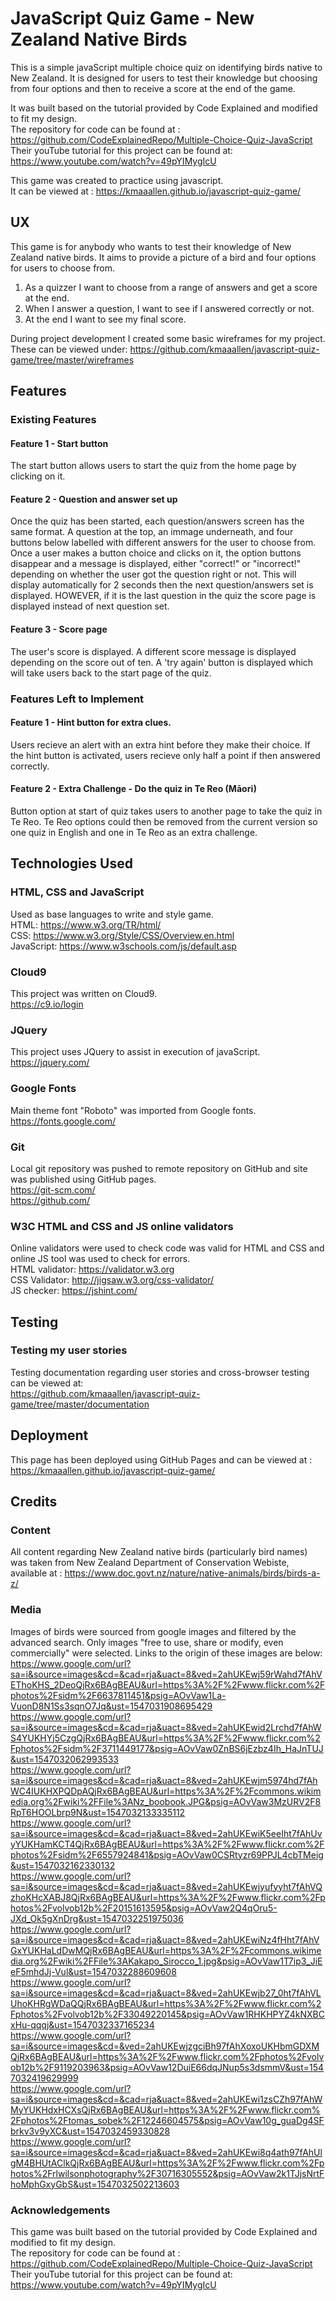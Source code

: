 # JavaScript Quiz Game - New Zealand Native Birds
This is a simple javaScript multiple choice quiz on identifying birds native to New Zealand.
It is designed for users to test their knowledge but choosing from four options and then to
receive a score at the end of the game.

It was built based on the tutorial provided by Code Explained and modified to fit my design.
<br> The repository for code can be found at : https://github.com/CodeExplainedRepo/Multiple-Choice-Quiz-JavaScript
<br> Their youTube tutorial  for this project can be found at: https://www.youtube.com/watch?v=49pYIMygIcU

This game was created to practice using javascript. 
<br> It can be viewed at : https://kmaaallen.github.io/javascript-quiz-game/


## UX
This game is for anybody who wants to test their knowledge of New Zealand native birds.
It aims to provide a picture of a bird and four options for users to choose from.

1) As a quizzer I want to choose from a range of answers and get a score at the end.
2) When I answer a question, I want to see if I answered correctly or not.
3) At the end I want to see my final score.

During project development I created some basic wireframes for my project. 
<br> These can be viewed under: https://github.com/kmaaallen/javascript-quiz-game/tree/master/wireframes

## Features
### Existing Features
#### Feature 1 - Start button
The start button allows users to start the quiz from the home page by clicking on it.

#### Feature 2 - Question and answer set up
Once the quiz has been started, each question/answers screen has the same format.
A question at the top, an immage underneath, and four buttons below labelled with different answers for the user to choose from.
Once a user makes a button choice and clicks on it, the option buttons disappear and a message is displayed, either "correct!" 
or "incorrect!" depending on whether the user got the question right or not. This will display automatically for 2 seconds then
the next question/answers set is displayed.
HOWEVER, if it is the last question in the quiz the score page is displayed instead of next question set.

#### Feature 3 - Score page
The user's score is displayed.
A different score message is displayed depending on the score out of ten.
A 'try again' button is displayed which will take users back to the start page of the quiz.

### Features Left to Implement
#### Feature 1 - Hint button for extra clues.
Users recieve an alert with an extra hint before they make their choice.
If the hint button is activated, users recieve only half a point if then answered correctly.

#### Feature 2 - Extra Challenge - Do the quiz in Te Reo (Māori)
Button option at start of quiz takes users to another page to take the quiz in Te Reo.
Te Reo options could then be removed from the current version so one quiz in English and one in Te Reo as an extra challenge.

## Technologies Used
### HTML, CSS and JavaScript
Used as base languages to write and style game.
<br> HTML: https://www.w3.org/TR/html/
<br> CSS: https://www.w3.org/Style/CSS/Overview.en.html
<br> JavaScript: https://www.w3schools.com/js/default.asp

### Cloud9
This project was written on Cloud9.
<br>https://c9.io/login

### JQuery
This project uses JQuery to assist in execution of javaScript.
<br>https://jquery.com/

### Google Fonts
Main theme font "Roboto" was imported from Google fonts.
<br>https://fonts.google.com/

### Git
Local git repository was pushed to remote repository on GitHub and site was published using GitHub pages.
<br> https://git-scm.com/
<br>https://github.com/

### W3C HTML and CSS and JS online validators
Online validators were used to check code was valid for HTML and CSS and online JS tool was used to check for errors.
<br>HTML validator: https://validator.w3.org
<br>CSS Validator: http://jigsaw.w3.org/css-validator/
<br> JS checker: https://jshint.com/


## Testing
### Testing my user stories 
Testing documentation regarding user stories and cross-browser testing can be viewed at:
<br> https://github.com/kmaaallen/javascript-quiz-game/tree/master/documentation


## Deployment
This page has been deployed using GitHub Pages and can be viewed at : https://kmaaallen.github.io/javascript-quiz-game/

## Credits
### Content
All content regarding New Zealand native birds (particularly bird names) was taken from New Zealand Department of Conservation Webiste, available at : https://www.doc.govt.nz/nature/native-animals/birds/birds-a-z/

### Media
Images of birds were sourced from google images and filtered by the advanced search. Only images "free to use, share or modify, even commercially"
were selected.
Links to the origin of these images are below:
<br>https://www.google.com/url?sa=i&source=images&cd=&cad=rja&uact=8&ved=2ahUKEwj59rWahd7fAhVEThoKHS_2DeoQjRx6BAgBEAU&url=https%3A%2F%2Fwww.flickr.com%2Fphotos%2Fsidm%2F6637811451&psig=AOvVaw1La-VuonD8N1Ss3sqnO7Jq&ust=1547031908695429
<br>https://www.google.com/url?sa=i&source=images&cd=&cad=rja&uact=8&ved=2ahUKEwid2Lrchd7fAhWS4YUKHYj5CzgQjRx6BAgBEAU&url=https%3A%2F%2Fwww.flickr.com%2Fphotos%2Fsidm%2F3711449177&psig=AOvVaw0ZnBS6jEzbz4Ih_HaJnTUJ&ust=1547032062993533
<br>https://www.google.com/url?sa=i&source=images&cd=&cad=rja&uact=8&ved=2ahUKEwjm5974hd7fAhWC4IUKHXPQDpAQjRx6BAgBEAU&url=https%3A%2F%2Fcommons.wikimedia.org%2Fwiki%2FFile%3ANz_boobook.JPG&psig=AOvVaw3MzURV2F8RpT6HOOLbrp9N&ust=1547032133335112
<br>https://www.google.com/url?sa=i&source=images&cd=&cad=rja&uact=8&ved=2ahUKEwiK5eeIht7fAhUvyYUKHamKCT4QjRx6BAgBEAU&url=https%3A%2F%2Fwww.flickr.com%2Fphotos%2Fsidm%2F6557924841&psig=AOvVaw0CSRtyzr69PPJL4cbTMeig&ust=1547032162330132
<br>https://www.google.com/url?sa=i&source=images&cd=&cad=rja&uact=8&ved=2ahUKEwjyufyyht7fAhVQzhoKHcXABJ8QjRx6BAgBEAU&url=https%3A%2F%2Fwww.flickr.com%2Fphotos%2Fvolvob12b%2F20151613595&psig=AOvVaw2Q4qOru5-JXd_Ok5gXnDrg&ust=1547032251975036
<br>https://www.google.com/url?sa=i&source=images&cd=&cad=rja&uact=8&ved=2ahUKEwiNz4fHht7fAhVGxYUKHaLdDwMQjRx6BAgBEAU&url=https%3A%2F%2Fcommons.wikimedia.org%2Fwiki%2FFile%3AKakapo_Sirocco_1.jpg&psig=AOvVaw1T7ip3_JiEeF5mhdJj-Vul&ust=1547032288609608
<br>https://www.google.com/url?sa=i&source=images&cd=&cad=rja&uact=8&ved=2ahUKEwjb27_0ht7fAhVLUhoKHRgWDaQQjRx6BAgBEAU&url=https%3A%2F%2Fwww.flickr.com%2Fphotos%2Fvolvob12b%2F33049220145&psig=AOvVaw1RHKHPYZ4kNXBCxHu-qqqj&ust=1547032337165234
<br>https://www.google.com/url?sa=i&source=images&cd=&ved=2ahUKEwjzgciBh97fAhXoxoUKHbmGDXMQjRx6BAgBEAU&url=https%3A%2F%2Fwww.flickr.com%2Fphotos%2Fvolvob12b%2F9119203963&psig=AOvVaw12DuiE66dqJNup5s3dsmmV&ust=1547032419629999
<br>https://www.google.com/url?sa=i&source=images&cd=&cad=rja&uact=8&ved=2ahUKEwi1zsCZh97fAhWMyYUKHdxHCXsQjRx6BAgBEAU&url=https%3A%2F%2Fwww.flickr.com%2Fphotos%2Ftomas_sobek%2F12246604575&psig=AOvVaw10g_guaDg4SFbrkv3v9yXC&ust=1547032459330828
<br>https://www.google.com/url?sa=i&source=images&cd=&cad=rja&uact=8&ved=2ahUKEwi8q4ath97fAhUlgM4BHUtAClkQjRx6BAgBEAU&url=https%3A%2F%2Fwww.flickr.com%2Fphotos%2Frlwilsonphotography%2F30716305552&psig=AOvVaw2k1TJjsNrtFhoMphGxyGbS&ust=1547032502213603

### Acknowledgements

This game was built based on the tutorial provided by Code Explained and modified to fit my design.
<br> The repository for code can be found at : https://github.com/CodeExplainedRepo/Multiple-Choice-Quiz-JavaScript
<br> Their youTube tutorial  for this project can be found at: https://www.youtube.com/watch?v=49pYIMygIcU
